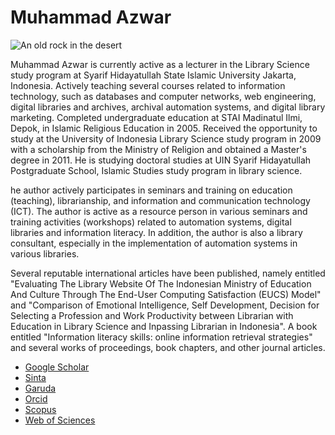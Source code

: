 # **Muhammad Azwar**

![An old rock in the desert](https://raw.githubusercontent.com/uin-fah/ipi-webcon/main/azwar%20-%20Azwar%20Muin.jpeg)


<p>Muhammad Azwar is currently active as a lecturer in the Library Science study program at Syarif Hidayatullah State Islamic University Jakarta, Indonesia. Actively teaching several courses related to information technology, such as databases and computer networks, web engineering, digital libraries and archives, archival automation systems, and digital library marketing. Completed undergraduate education at STAI Madinatul Ilmi, Depok, in Islamic Religious Education in 2005. Received the opportunity to study at the University of Indonesia Library Science study program in 2009 with a scholarship from the Ministry of Religion and obtained a Master's degree in 2011. He is studying doctoral studies at UIN Syarif Hidayatullah Postgraduate School, Islamic Studies study program in library science.</p>
<p>he author actively participates in seminars and training on education (teaching), librarianship, and information and communication technology (ICT). The author is active as a resource person in various seminars and training activities (workshops) related to automation systems, digital libraries and information literacy. In addition, the author is also a library consultant, especially in the implementation of automation systems in various libraries.</p>
<p>Several reputable international articles have been published, namely entitled "Evaluating The Library Website Of The Indonesian Ministry of Education And Culture Through The End-User Computing Satisfaction (EUCS) Model" and "Comparison of Emotional Intelligence, Self Development, Decision for Selecting a Profession and Work Productivity between Librarian with Education in Library Science and Inpassing Librarian in Indonesia". A book entitled "Information literacy skills: online information retrieval strategies" and several works of proceedings, book chapters, and other journal articles.</p>


- <a href="https://scholar.google.com/citations?user=ZiaDJ20AAAAJ&hl=id&oi=ao">Google Scholar</a>
- <a href="https://sinta.kemdikbud.go.id/authors/profile/258915">Sinta</a>
- <a href="https://garuda.kemdikbud.go.id/author/view/238038">Garuda</a>
- <a href="https://orcid.org/0000-0002-2960-1112">Orcid</a>
- <a href="https://www.scopus.com/authid/detail.uri?authorId=58041646400">Scopus</a>
- <a href="https://www.webofscience.com/wos/author/record/G-4966-2017">Web of Sciences</a>
